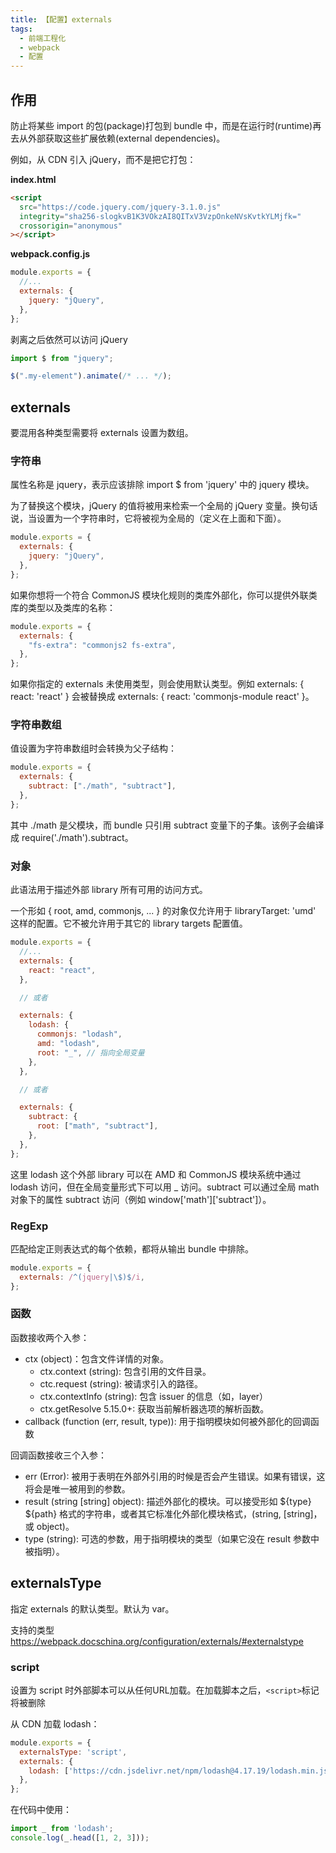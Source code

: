 ```yaml
---
title: 【配置】externals
tags:
  - 前端工程化
  - webpack
  - 配置
---
```


## 作用

防止将某些 import 的包(package)打包到 bundle 中，而是在运行时(runtime)再去从外部获取这些扩展依赖(external dependencies)。

例如，从 CDN 引入 jQuery，而不是把它打包：

**index.html**

```html
<script
  src="https://code.jquery.com/jquery-3.1.0.js"
  integrity="sha256-slogkvB1K3VOkzAI8QITxV3VzpOnkeNVsKvtkYLMjfk="
  crossorigin="anonymous"
></script>
```

**webpack.config.js**

```js
module.exports = {
  //...
  externals: {
    jquery: "jQuery",
  },
};
```

剥离之后依然可以访问 jQuery

```js
import $ from "jquery";

$(".my-element").animate(/* ... */);
```

## externals

要混用各种类型需要将 externals 设置为数组。

### 字符串

属性名称是 jquery，表示应该排除 import $ from 'jquery' 中的 jquery 模块。

为了替换这个模块，jQuery 的值将被用来检索一个全局的 jQuery 变量。换句话说，当设置为一个字符串时，它将被视为全局的（定义在上面和下面）。

```js
module.exports = {
  externals: {
    jquery: "jQuery",
  },
};
```

如果你想将一个符合 CommonJS 模块化规则的类库外部化，你可以提供外联类库的类型以及类库的名称：

```js
module.exports = {
  externals: {
    "fs-extra": "commonjs2 fs-extra",
  },
};
```

如果你指定的 externals 未使用类型，则会使用默认类型。例如 externals: { react: 'react' } 会被替换成 externals: { react: 'commonjs-module react' }。

### 字符串数组

值设置为字符串数组时会转换为父子结构：

```js
module.exports = {
  externals: {
    subtract: ["./math", "subtract"],
  },
};
```

其中 ./math 是父模块，而 bundle 只引用 subtract 变量下的子集。该例子会编译成 require('./math').subtract。

### 对象

此语法用于描述外部 library 所有可用的访问方式。

一个形如 { root, amd, commonjs, ... } 的对象仅允许用于 libraryTarget: 'umd' 这样的配置。它不被允许用于其它的 library targets 配置值。

```js
module.exports = {
  //...
  externals: {
    react: "react",
  },

  // 或者

  externals: {
    lodash: {
      commonjs: "lodash",
      amd: "lodash",
      root: "_", // 指向全局变量
    },
  },

  // 或者

  externals: {
    subtract: {
      root: ["math", "subtract"],
    },
  },
};
```

这里 lodash 这个外部 library 可以在 AMD 和 CommonJS 模块系统中通过 lodash 访问，但在全局变量形式下可以用 \_ 访问。subtract 可以通过全局 math 对象下的属性 subtract 访问（例如 window['math']['subtract']）。

### RegExp
匹配给定正则表达式的每个依赖，都将从输出 bundle 中排除。
```js
module.exports = {
  externals: /^(jquery|\$)$/i,
};
```

### 函数

函数接收两个入参：

- ctx (object)：包含文件详情的对象。
  - ctx.context (string): 包含引用的文件目录。
  - ctc.request (string): 被请求引入的路径。
  - ctx.contextInfo (string): 包含 issuer 的信息（如，layer）
  - ctx.getResolve 5.15.0+: 获取当前解析器选项的解析函数。
- callback (function (err, result, type)): 用于指明模块如何被外部化的回调函数

回调函数接收三个入参：

- err (Error): 被用于表明在外部外引用的时候是否会产生错误。如果有错误，这将会是唯一被用到的参数。
- result (string [string] object): 描述外部化的模块。可以接受形如 ${type} ${path} 格式的字符串，或者其它标准化外部化模块格式，(string, [string]，或 object)。
- type (string): 可选的参数，用于指明模块的类型（如果它没在 result 参数中被指明）。

## externalsType

指定 externals 的默认类型。默认为 var。

支持的类型 https://webpack.docschina.org/configuration/externals/#externalstype

### script

设置为 script 时外部脚本可以从任何URL加载。在加载脚本之后，`<script>`标记将被删除

从 CDN 加载 lodash：
```js
module.exports = {
  externalsType: 'script',
  externals: {
    lodash: ['https://cdn.jsdelivr.net/npm/lodash@4.17.19/lodash.min.js', '_'],
  },
};
```

在代码中使用：

```js
import _ from 'lodash';
console.log(_.head([1, 2, 3]));
```